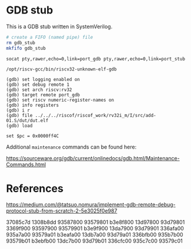 # GDB stub

This is a GDB stub written in SystemVerilog.

```bash
# create a FIFO (named pipe) file
rm gdb_stub
mkfifo gdb_stub

socat pty,rawer,echo=0,link=port_gdb pty,rawer,echo=0,link=port_stub

```

```
/opt/riscv-gcc/bin/riscv32-unknown-elf-gdb

(gdb) set logging enabled on
(gdb) set debug remote 1
(gdb) set arch riscv:rv32
(gdb) target remote port_gdb
(gdb) set riscv numeric-register-names on
(gdb) info registers
(gdb) i r
(gdb) file ../../../riscof/riscof_work/rv32i_m/I/src/add-01.S/dut/dut.elf
(gdb) load
```

```
set $pc = 0x0000ff4C
```

Additional `maintenance` commands can be found here:

https://sourceware.org/gdb/current/onlinedocs/gdb.html/Maintenance-Commands.html

# References

https://medium.com/@tatsuo.nomura/implement-gdb-remote-debug-protocol-stub-from-scratch-2-5e3025f0e987


37085c7d
1308b8dd
93587800
93579801
b3e8f800
13d97800
93d79801
3369f900
93597900
93579901
b3e9f900
13da7900
93d79901
336afa00
935a7a00
93579a01
b3eafa00
13db7a00
93d79a01
336bfb00
935b7b00
93579b01
b3ebfb00
13dc7b00
93d79b01
336cfc00
935c7c00
93579c01